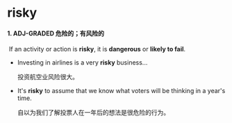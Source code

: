 # risky

#### 1. ADJ-GRADED 危险的；有风险的

​	If an activity or action is **risky**, it is **dangerous** or **likely to fail**.

- Investing in airlines is a very **risky** business...

  投资航空业风险很大。

- It's **risky** to assume that we know what voters will be thinking in a year's time.

  自以为我们了解投票人在一年后的想法是很危险的行为。